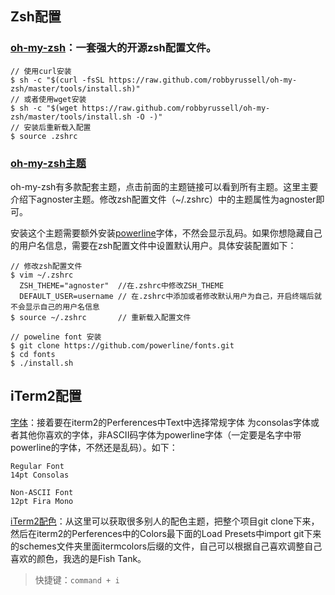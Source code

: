 ## Zsh配置

### [oh-my-zsh](https://github.com/robbyrussell/oh-my-zsh)：一套强大的开源zsh配置文件。

```
// 使用curl安装
$ sh -c "$(curl -fsSL https://raw.github.com/robbyrussell/oh-my-zsh/master/tools/install.sh)"
// 或者使用wget安装
$ sh -c "$(wget https://raw.github.com/robbyrussell/oh-my-zsh/master/tools/install.sh -O -)"
// 安装后重新载入配置
$ source .zshrc
```

### [oh-my-zsh主题](https://github.com/robbyrussell/oh-my-zsh/wiki/themes)

oh-my-zsh有多款配套主题，点击前面的主题链接可以看到所有主题。这里主要介绍下agnoster主题。修改zsh配置文件（~/.zshrc）中的主题属性为agnoster即可。

安装这个主题需要额外安装[powerline](https://github.com/powerline/fonts)字体，不然会显示乱码。如果你想隐藏自己的用户名信息，需要在zsh配置文件中设置默认用户。具体安装配置如下：

```
// 修改zsh配置文件
$ vim ~/.zshrc
  ZSH_THEME="agnoster"  //在.zshrc中修改ZSH_THEME
  DEFAULT_USER=username // 在.zshrc中添加或者修改默认用户为自己，开启终端后就不会显示自己的用户名信息
$ source ~/.zshrc       // 重新载入配置文件

// poweline font 安装
$ git clone https://github.com/powerline/fonts.git
$ cd fonts
$ ./install.sh
```

## iTerm2配置

[字体](https://github.com/powerline/fonts)：接着要在iterm2的Perferences中Text中选择常规字体 为consolas字体或者其他你喜欢的字体，非ASCII码字体为powerline字体（一定要是名字中带powerline的字体，不然还是乱码）。如下：

```
Regular Font
14pt Consolas

Non-ASCII Font
12pt Fira Mono
```

[iTerm2配色](https://github.com/mbadolato/iTerm2-Color-Schemes)：从这里可以获取很多别人的配色主题，把整个项目git clone下来，然后在iterm2的Perferences中的Colors最下面的Load Presets中import git下来的schemes文件夹里面itermcolors后缀的文件，自己可以根据自己喜欢调整自己喜欢的颜色，我选的是Fish Tank。

> 快捷键：`command + i`

